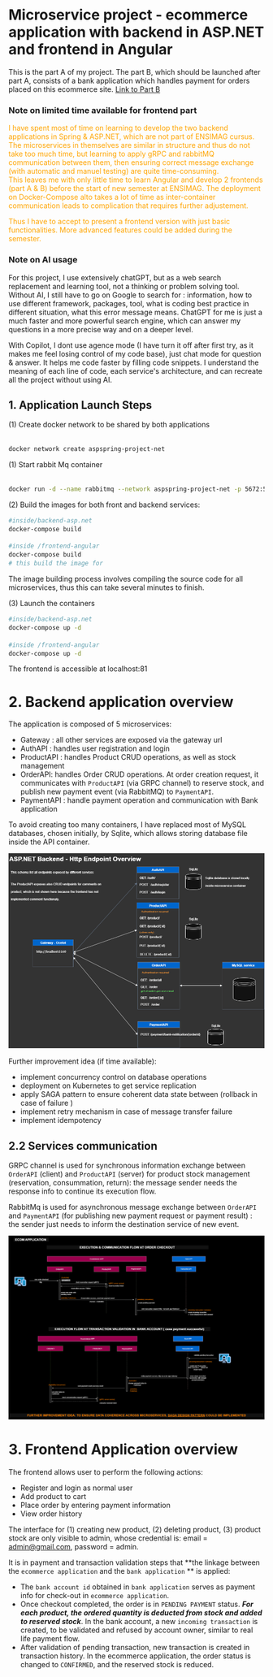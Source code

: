 # Microservice project - ecommerce application with backend in ASP.NET and frontend in Angular

This is the part A of my project. The part B, which should be launched after part A, consists of a bank application which handles payment for orders placed on this ecommerce site. [Link to Part B](https://github.com/giangNguyen2007/microservice_project_part2_bank_SpringBoot_and_Angular)


### Note on limited time available for frontend part

<span style="color: orange;">I have spent most of time on learning to develop the two backend applications in Spring & ASP.NET, which are not part of ENSIMAG cursus. The microservices in themselves are similar in structure and thus do not take too much time, but learning to apply gRPC and rabbitMQ communication between them, then ensuring correct message exchange (with automatic and manuel testing) are quite time-consuming.  
This leaves me with only little time to learn Angular and develop 2 frontends (part A & B) before the start of new semester at ENSIMAG. The deployment on Docker-Compose alto takes a lot of time as inter-container communication leads to complication that requires further adjustement.</span>

<span style="color: orange;">Thus I have to accept to present a frontend version with just basic functionalities. More advanced features could be added during the semester.  </span>


### Note on AI usage
For this project, I use extensively chatGPT, but as a web search replacement and learning tool, not a thinking or problem solving tool. Without AI, I still have to go on Google to search for : information, how to use different framework, packages, tool, what is coding best practice in different situation, what this error message means. ChatGPT for me is just a much faster and more powerful search engine, which can answer my questions in a more precise way and on a deeper level.

With Copilot, I dont use agence mode (I have turn it off after first try, as it makes me feel losing control of my code base), just chat mode for question & answer. It helps me code faster by filling code snippets. I understand the meaning of each line of code, each service's architecture, and can recreate all the project without using AI. 


## 1. Application Launch Steps

(1) Create docker network to be shared by both applications

```bash

docker network create aspspring-project-net
```

(1) Start rabbit Mq container

```bash

docker run -d --name rabbitmq --network aspspring-project-net -p 5672:5672 -p 15672:15672 rabbitmq:management
```


(2) Build the images for both front and backend services:

```bash
#inside/backend-asp.net
docker-compose build

#inside /frontend-angular
docker-compose build
# this build the image for 

```

The image building process involves compiling the source code for all microservices, thus this can take several minutes to finish.


(3) Launch the containers

```bash
#inside/backend-asp.net
docker-compose up -d

#inside /frontend-angular
docker-compose up -d

```

The frontend is accessible at localhost:81



# 2. Backend application overview

The application is composed of 5 microservices:
+ Gateway : all other services are exposed via the gateway url 
+ AuthAPI : handles user registration and login
+ ProductAPI : handles Product CRUD operations, as well as stock management
+ OrderAPI: handles Order CRUD operations. At order creation request, it communicates with `ProductAPI` (via GRPC channel) to reserve stock, and publish new payment event (via RabbitMQ) to `PaymentAPI`. 
+ PaymentAPI : handle payment operation and  communication with Bank application 

To avoid creating too many containers, I have replaced most of MySQL databases, chosen initially, by Sqlite, which allows storing database file inside the API container. 

![Asp.net Endpoints](./bankApp_ASP.NET-.NET%20Backend%20General%20Schema.drawio.png)

<!-- ## 2.1 technical highlights

I would like to hightlight the folollwing technical points :
- Separation of concern: separate service layers for database interaction, grpc & rabbitMQ communication are handled in separate services in each API
- Authentication is performed at Gateway level, which decodes Jwt token then attachs user info to the Request Object. At Downstream API, request passes through authentication Interceptor before reaching controller.  
- Any database services' function involving more than one database operations is annotated with @Transaction -->


Further improvement idea (if time available):
- implement concurrency control on database operations
- deployment on Kubernetes to get service replication 
- apply SAGA pattern to ensure coherent data state between (rollback in case of failure )
- implement retry mechanism in case of message transfer failure
- implement idempotency


## 2.2 Services communication

GRPC channel is used for synchronous information exchange between `OrderAPI` (client) and `ProductAPI` (server) for product stock management (reservation, consummation, return): the message sender needs the response info to continue its execution flow.

RabbitMq is used for asynchronous message exchange between `OrderAPI` and `PaymentAPI` (for publishing new payment request or payment result) : the sender just needs to inform the destination service of new event. 


![Asp.net communicaction flow](./bankApp_ASP.NET-ASP.NET%20communication%20flow.drawio.png)




# 3. Frontend Application overview


The frontend allows user to perform the following actions:
- Register and login as normal user 
- Add product to cart
- Place order by entering payment information
- View order history


The interface for (1) creating new product, (2) deleting product, (3) product stock are only visible to admin, whose credential is: email = admin@gmail.com, password = admin.


It is in payment and transaction validation steps that **the linkage between the `ecommerce application` and the `bank application` ** is applied: 
+ The `bank account id` obtained in `bank application` serves as payment info for check-out in `ecommerce application`. 
+ Once checkout completed, the order is in `PENDING PAYMENT` status. ***For each product, the ordered quantity is deducted from stock and added to reserved stock***. In the bank account, a new `incoming transaction` is created, to be validated and refused by account owner, similar to real life payment flow.
+ After validation of pending transaction, new transaction is created in transaction history. In the ecommerce application, the order status is changed to `CONFIRMED`, and the reserved stock is reduced. 




